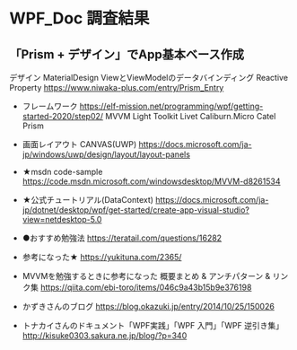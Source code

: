 # WPF_Doc 調査結果

## 「Prism + デザイン」でApp基本ベース作成
デザイン
MaterialDesign
ViewとViewModelのデータバインディング
Reactive Property
https://www.niwaka-plus.com/entry/Prism_Entry

- フレームワーク
https://elf-mission.net/programming/wpf/getting-started-2020/step02/
MVVM Light Toolkit
Livet
Caliburn.Micro
Catel
Prism

- 画面レイアウト
CANVAS(UWP)
https://docs.microsoft.com/ja-jp/windows/uwp/design/layout/layout-panels


- ★msdn code-sample
https://code.msdn.microsoft.com/windowsdesktop/MVVM-d8261534

- ★公式チュートリアル(DataContext)
https://docs.microsoft.com/ja-jp/dotnet/desktop/wpf/get-started/create-app-visual-studio?view=netdesktop-5.0

- ●おすすめ勉強法
https://teratail.com/questions/16282

- 参考になった★
https://yukituna.com/2365/

- MVVMを勉強するときに参考になった 概要まとめ & アンチパターン & リンク集
https://qiita.com/ebi-toro/items/046c9a43b15b9e376198

- かずきさんのブログ
https://blog.okazuki.jp/entry/2014/10/25/150026

- トナカイさんのドキュメント「WPF実践」「WPF 入門」「WPF 逆引き集」
http://kisuke0303.sakura.ne.jp/blog/?p=340


